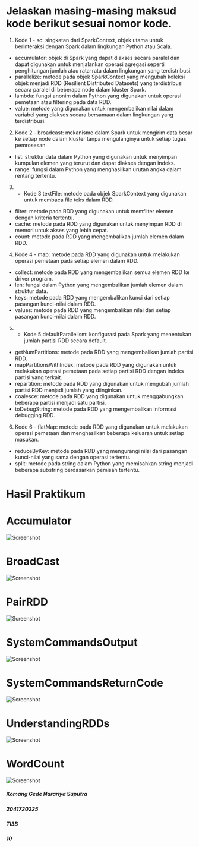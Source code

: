 # Jelaskan masing-masing maksud kode berikut sesuai nomor kode.

1. Kode 1 - sc: singkatan dari SparkContext, objek utama untuk berinteraksi dengan Spark dalam lingkungan Python atau Scala.

- accumulator: objek di Spark yang dapat diakses secara paralel dan dapat digunakan untuk menjalankan operasi agregasi seperti penghitungan jumlah atau rata-rata dalam lingkungan yang terdistribusi.
- parallelize: metode pada objek SparkContext yang mengubah koleksi objek menjadi RDD (Resilient Distributed Datasets) yang terdistribusi secara paralel di beberapa node dalam kluster Spark.
- lambda: fungsi anonim dalam Python yang digunakan untuk operasi pemetaan atau filtering pada data RDD. 
- value: metode yang digunakan untuk mengembalikan nilai dalam variabel yang diakses secara bersamaan dalam lingkungan yang terdistribusi.

 2. Kode 2 - broadcast: mekanisme dalam Spark untuk mengirim data besar ke setiap node dalam kluster tanpa mengulanginya untuk setiap tugas pemrosesan.
- list: struktur data dalam Python yang digunakan untuk menyimpan kumpulan elemen yang terurut dan dapat diakses dengan indeks.
- range: fungsi dalam Python yang menghasilkan urutan angka dalam rentang tertentu.

3. - Kode 3 textFile: metode pada objek SparkContext yang digunakan untuk membaca file teks dalam RDD.
- filter: metode pada RDD yang digunakan untuk memfilter elemen dengan kriteria tertentu.
- cache: metode pada RDD yang digunakan untuk menyimpan RDD di memori untuk akses yang lebih cepat.
- count: metode pada RDD yang mengembalikan jumlah elemen dalam RDD.

4. Kode 4 - map: metode pada RDD yang digunakan untuk melakukan operasi pemetaan pada setiap elemen dalam RDD.
- collect: metode pada RDD yang mengembalikan semua elemen RDD ke driver program.
- len: fungsi dalam Python yang mengembalikan jumlah elemen dalam struktur data.
- keys: metode pada RDD yang mengembalikan kunci dari setiap pasangan kunci-nilai dalam RDD.
- values: metode pada RDD yang mengembalikan nilai dari setiap pasangan kunci-nilai dalam RDD.

5. - Kode 5 defaultParallelism: konfigurasi pada Spark yang menentukan jumlah partisi RDD secara default.
- getNumPartitions: metode pada RDD yang mengembalikan jumlah partisi RDD.
- mapPartitionsWithIndex: metode pada RDD yang digunakan untuk melakukan operasi pemetaan pada setiap partisi RDD dengan indeks partisi yang terkait.
- repartition: metode pada RDD yang digunakan untuk mengubah jumlah partisi RDD menjadi jumlah yang diinginkan.
- coalesce: metode pada RDD yang digunakan untuk menggabungkan beberapa partisi menjadi satu partisi.
- toDebugString: metode pada RDD yang mengembalikan informasi debugging RDD.

6. Kode 6 - flatMap: metode pada RDD yang digunakan untuk melakukan operasi pemetaan dan menghasilkan beberapa keluaran untuk setiap masukan.
- reduceByKey: metode pada RDD yang mengurangi nilai dari pasangan kunci-nilai yang sama dengan operasi tertentu.
- split: metode pada string dalam Python yang memisahkan string menjadi beberapa substring berdasarkan pemisah tertentu.

# Hasil Praktikum
# Accumulator
![Screenshot](images/gambar1.png)
# BroadCast
![Screenshot](images/gambar2.png)
# PairRDD
![Screenshot](images/gambar3.png)
# SystemCommandsOutput
![Screenshot](images/gambar4.png)
# SystemCommandsReturnCode
![Screenshot](images/gambar5.png)
# UnderstandingRDDs
![Screenshot](images/gambar6.png)
# WordCount
![Screenshot](images/gambar7.png)
##### Komang Gede Narariya Suputra
##### 2041720225
##### TI3B
##### 10
